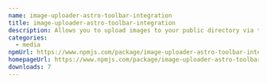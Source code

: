 ```yaml
---
name: image-uploader-astro-toolbar-integration
title: image-uploader-astro-toolbar-integration
description: Allows you to upload images to your public directory via the toolbar
categories:
  - media
npmUrl: https://www.npmjs.com/package/image-uploader-astro-toolbar-integration
homepageUrl: https://www.npmjs.com/package/image-uploader-astro-toolbar-integration
downloads: 7
---
```

